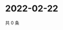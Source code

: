 # 2022-02-22

共 0 条

<!-- BEGIN WEIBO -->
<!-- 最后更新时间 Tue Feb 22 2022 01:14:37 GMT+0800 (China Standard Time) -->

<!-- END WEIBO -->
